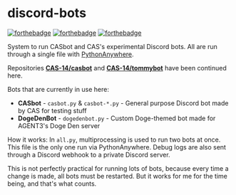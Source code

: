 # discord-bots

[![forthebadge](https://forthebadge.com/images/badges/built-with-love.svg)](https://forthebadge.com)
[![forthebadge](https://forthebadge.com/images/badges/fo-real.svg)](https://forthebadge.com)
[![forthebadge](https://forthebadge.com/images/badges/open-source.svg)](https://forthebadge.com)

System to run CASbot and CAS's experimental Discord bots. All are run through a single file with [PythonAnywhere](https://www.pythonanywhere.com).

Repositories **[CAS-14/casbot](https://github.com/CAS-14/casbot)** and **[CAS-14/tommybot](https://github.com/CAS-14/tommybot)** have been continued here.

Bots that are currently in use here:
* **CASbot** - `casbot.py` & `casbot-*.py` - General purpose Discord bot made by CAS for testing stuff
* **DogeDenBot** - `dogedenbot.py` - Custom Doge-themed bot made for AGENT3's Doge Den server

How it works: In `all.py`, multiprocessing is used to run two bots at once. This file is the only one run via PythonAnywhere. Debug logs are also sent through a Discord webhook to a private Discord server.

This is not perfectly practical for running lots of bots, because every time a change is made, all bots must be restarted. But it works for me for the time being, and  that's what counts.
